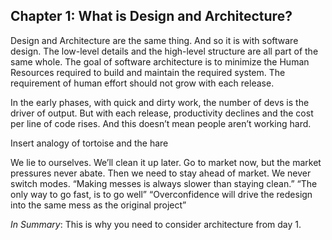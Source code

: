 ## Chapter 1: What is Design and Architecture?

Design and Architecture are the same thing. And so it is with software design. The low-level details and the high-level structure are all part of the same whole. The goal of software architecture is to minimize the Human Resources required to build and maintain the required system. The requirement of human effort should not grow with each release.

In the early phases, with quick and dirty work, the number of devs is the driver of output. But with each release, productivity declines and the cost per line of code rises. And this doesn’t mean people aren’t working hard.

Insert analogy of tortoise and the hare

We lie to ourselves. We’ll clean it up later. Go to market now, but the market pressures never abate. Then we need to stay ahead of market. We never switch modes. “Making messes is always slower than staying clean.” “The only way to go fast, is to go well” “Overconfidence will drive the redesign into the same mess as the original project”

_In Summary_: This is why you need to consider architecture from day 1.
